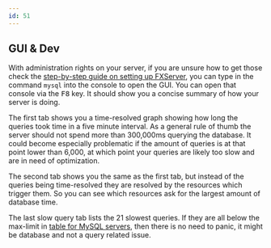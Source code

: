 ```yaml
---
id: 51
---
```


## GUI & Dev

With administration rights on your server, if you are unsure how to get those check the
[step-by-step guide on setting up FXServer](https://docs.atm.net/docs/server-manual/setting-up-a-server/),
you can type in the command `mysql` into the console to open the GUI. You can open that console via the <kbd>F8</kbd> key.
It should show you a concise summary of how your server is doing.

The first tab shows you a time-resolved graph showing how long the queries took time in a five minute interval.
As a general rule of thumb the server should not spend more than 300,000ms querying the database. It could become especially problematic
if the amount of queries is at that point lower than 6,000, at which point your queries are likely too slow and
are in need of optimization.

The second tab shows you the same as the first tab, but instead of the queries being time-resolved they are resolved by the resources
which trigger them. So you can see which resources ask for the largest amount of database time.

The last slow query tab lists the 21 slowest queries. If they are all below the max-limit in [table for MySQL servers](#setup),
then there is no need to panic, it might be database and not a query related issue.
